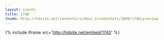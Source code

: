 ```yaml
---
layout: sieutv
title: 1740
thumb: http://hdsite.net/contents/videos_screenshots/1000/1740/preview_360p.mp4.jpg
---
```

{% include iframe src='http://hdsite.net/embed/1740' %}
 
